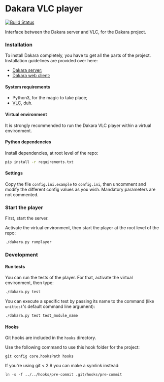 # Dakara VLC player

[![Build Status](https://travis-ci.org/DakaraProject/dakara-player-vlc.svg?branch=develop)](https://travis-ci.org/DakaraProject/dakara-player-vlc)

Interface between the Dakara server and VLC, for the Dakara project.

### Installation

To install Dakara completely, you have to get all the parts of the project.
Installation guidelines are provided over here:

* [Dakara server](https://github.com/Nadeflore/dakara-server/);
* [Dakara web client](https://github.com/Nadeflore/dakara-client-web/);

#### System requirements

* Python3, for the magic to take place;
* [VLC](https://www.videolan.org/vlc/), duh.

#### Virtual environment

It is strongly recommended to run the Dakara VLC player within a virtual environment.

#### Python dependencies

Install dependencies, at root level of the repo:

```sh
pip install -r requirements.txt
```

#### Settings

Copy the file `config.ini.example` to `config.ini`, then uncomment and modify the different config values as you wish.
Mandatory parameters are not commented. 

### Start the player

First, start the server.

Activate the virtual environment, then start the player at the root level of the repo:

```sh
./dakara.py runplayer
```

### Development

#### Run tests

You can run the tests of the player. For that, activate the virtual environment, then type:

```sh
./dakara.py test
```

You can execute a specific test by passing its name to the command (like `unittest`'s default command line argument):

```sh
./dakara.py test test_module_name
```

#### Hooks

Git hooks are included in the `hooks` directory.

Use the following command to use this hook folder for the project:

```
git config core.hooksPath hooks
```

If you're using git < 2.9 you can make a symlink instead:

```
ln -s -f ../../hooks/pre-commit .git/hooks/pre-commit
```
